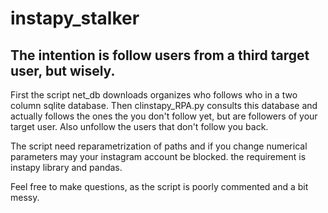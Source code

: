 # instapy_stalker
 
 ## The intention is follow users from a third target user, but wisely. 
 
First the script net_db downloads organizes who follows who in a two column sqlite database.
Then clinstapy_RPA.py consults this database and actually follows the ones the you don't follow yet, but are followers of your target user. Also unfollow the users that don't follow you back. 
 
 The script need reparametrization of paths and if you change numerical parameters may your instagram account be blocked. 
 the requirement is instapy library and pandas. 
 
 Feel free to make questions, as the script is poorly commented and a bit messy.

